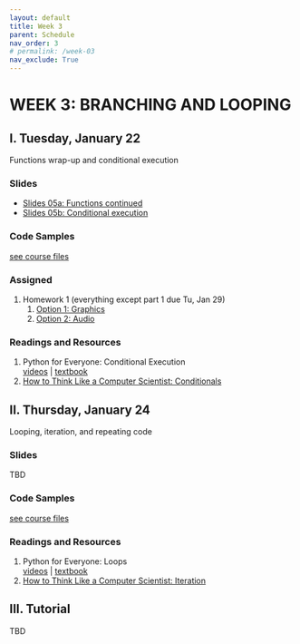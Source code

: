 ```yaml
---
layout: default
title: Week 3
parent: Schedule
nav_order: 3
# permalink: /week-03
nav_exclude: True
---
```


# WEEK 3: BRANCHING AND LOOPING

## I. Tuesday, January 22
Functions wrap-up and conditional execution

### Slides
* <a href="https://docs.google.com/presentation/d/1AlCZ95Lcl4dyHeurjPjTJ4Z7ZaZcAn9Htnh7ZtNWTDk/edit?usp=sharing" target="blank">Slides 05a: Functions continued <i class="fas fa-external-link-alt"></i></a>
* <a href="https://docs.google.com/presentation/d/11tQqIa_i5_JtPZiyiFy6FjkpK8xLb8bg2sjvs96ua6g/edit?usp=sharing" target="blank">Slides 05b: Conditional execution <i class="fas fa-external-link-alt"></i></a>

### Code Samples
[see course files](/winter2019/course-files/lectures/)

### Assigned 
1. Homework 1 (everything except part 1 due Tu, Jan 29)
    1. [Option 1: Graphics](https://docs.google.com/document/d/1gg-lejsKe8fihtUsaEYC1I6zjBeWtKJRoCpKdLj8TJY/edit?usp=sharing)
    2. [Option 2: Audio](https://docs.google.com/document/d/1CJQSR8RVhv82PAg2b24oelNUZdmbQkuKuj58N9VeKP4/edit)
<!-- 2. Homework 2 released (due Tu, Feb 5) -->


### Readings and Resources
1. Python for Everyone: Conditional Execution<br>
[videos](https://www.py4e.com/lessons/logic) | [textbook](https://www.py4e.com/html3/03-conditional)
2. [How to Think Like a Computer Scientist: Conditionals](http://openbookproject.net/thinkcs/python/english3e/conditionals.html)

## II. Thursday, January 24
Looping, iteration, and repeating code

### Slides
TBD
<!-- * [Slides 06: Loops and Iteration](#) -->

### Code Samples
[see course files](/winter2019/course-files/lectures/)

### Readings and Resources
1. Python for Everyone: Loops<br>
[videos](https://www.py4e.com/lessons/loops) | [textbook](https://www.py4e.com/html3/05-iterations)
2. [How to Think Like a Computer Scientist: Iteration](http://openbookproject.net/thinkcs/python/english3e/iteration.html)


## III. Tutorial
TBD
<!-- [Practice with conditionals and loops](https://docs.google.com/document/d/1mqHKMTGpX6XN7r2_cQmavrnJbpS_M4owyc5FWshtwQo/edit?usp=sharing) -->